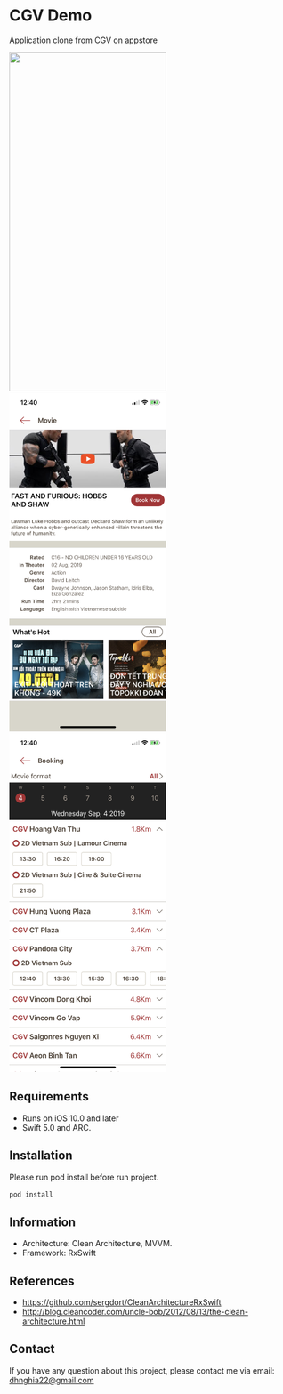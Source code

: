 # CGV Demo

Application clone from CGV on appstore

<img src="Screenshots/screenshot_1.png" width="282" height="609">&nbsp; <img src="Screenshots/screenshot_2.PNG" width="282" height="609">&nbsp; <img src="Screenshots/screenshot_3.PNG" width="282" height="609">


## Requirements

- Runs on iOS 10.0 and later
- Swift 5.0  and ARC.

## Installation

Please run pod install before run project.

```ruby
pod install
```
## Information

- Architecture: Clean Architecture, MVVM.
- Framework: RxSwift

## References

- https://github.com/sergdort/CleanArchitectureRxSwift
- http://blog.cleancoder.com/uncle-bob/2012/08/13/the-clean-architecture.html

## Contact

If you have any question about this project, please contact me via email: dhnghia22@gmail.com

